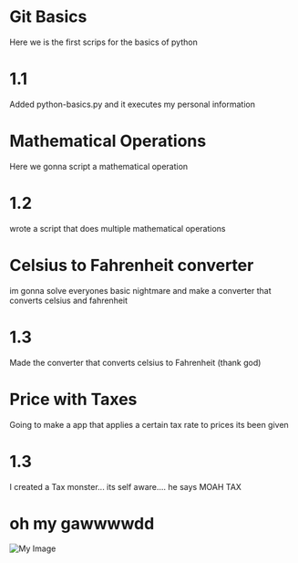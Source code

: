 # Git Basics

Here we is the first scrips for the basics of python

# 1.1

Added python-basics.py and it executes my personal information

# Mathematical Operations

Here we gonna script a mathematical operation

# 1.2 

wrote a script that does multiple mathematical operations

# Celsius to Fahrenheit converter

im gonna solve everyones basic nightmare and make a converter that converts celsius and fahrenheit

# 1.3

Made the converter that converts celsius to Fahrenheit (thank god)

# Price with Taxes

Going to make a app that applies a certain tax rate to prices its been given

# 1.3

I created a Tax monster... its self aware.... he says MOAH TAX 

# oh my gawwwwdd

![My Image](https://www.google.com/url?sa=i&url=https%3A%2F%2Ftenor.com%2Fsearch%2Fwhat-have-i-done-gifs&psig=AOvVaw3ICAdcErImOpeBgUJUiDJh&ust=1727873682674000&source=images&cd=vfe&opi=89978449&ved=0CBMQjRxqFwoTCLifhZqd7YgDFQAAAAAdAAAAABAE)
